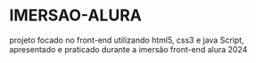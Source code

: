 # IMERSAO-ALURA
projeto focado no front-end utilizando html5, css3 e java Script, apresentado e praticado durante a imersão front-end alura 2024
